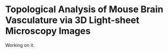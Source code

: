 # Topological Analysis of Mouse Brain Vasculature via 3D Light-sheet Microscopy Images

Working on it.
